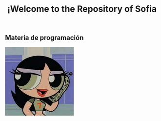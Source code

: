 
<h1 align="center"> ¡Welcome to the Repository of Sofia </h1>
<br>
<h2> Materia de programación </h2>

![Imagen](/imagenes/descarga.jpeg)

